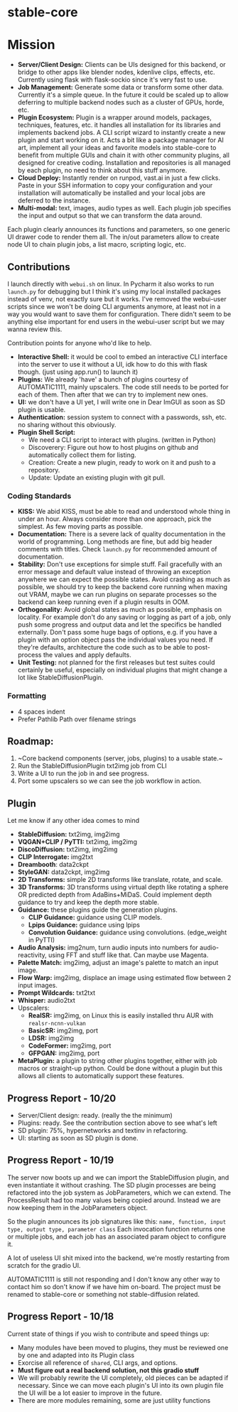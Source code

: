 # stable-core

# Mission

- **Server/Client Design:**  Clients can be UIs designed for this backend, or bridge to other apps like blender nodes, kdenlive clips, effects, etc. Currently using flask with flask-sockio since it's very fast to use.
- **Job Management:** Generate some data or transform some other data.  Currently it's a simple queue. In the future it could be scaled up to allow deferring to multiple backend nodes such as a cluster of GPUs, horde, etc.
- **Plugin Ecosystem:** Plugin is a wrapper around models, packages, techniques, features, etc. it handles all installation for its libraries and implements backend jobs. A CLI script wizard to instantly create a new plugin and start working on it. Acts a bit like a package manager for AI art, implement all your ideas and favorite models into stable-core to benefit from multiple GUIs and chain it with other community plugins, all designed for creative coding. Installation and repositories is all managed by each plugin, no need to think about this stuff anymore.
- **Cloud Deploy:** Instantly render on runpod, vast.ai in just a few clicks. Paste in your SSH information to copy your configuration and your installation will automatically be installed and your local jobs are deferred to the instance.
- **Multi-modal:** text, images, audio types as well. Each plugin job specifies the input and output so that we can transform the data around.

Each plugin clearly announces its functions and parameters, so one generic UI drawer code to render them all.
The in/out parameters allow to create node UI to chain plugin jobs, a list macro, scripting logic, etc.

## Contributions

I launch directly with `webui.sh` on linux. In Pycharm it also works to run `launch.py` for debugging but I think it's using my local installed packages instead of venv, not exactly sure but it works.
I've removed the webui-user scripts since we won't be doing CLI arguments anymore, at least not in a way you would want to save them for configuration. There didn't seem to be anything else important for end users in the webui-user script but we may wanna review this.

Contribution points for anyone who'd like to help.

- **Interactive Shell:** it would be cool to embed an interactive CLI interface into the server to use it without a UI, idk how to do this with flask though. (just using app.run() to launch it) 
- **Plugins:** We already 'have' a bunch of plugins courtesy of AUTOMATIC1111, mainly upscalers. The code still needs to be ported for each of them. Then after that we can try to implement new ones.
- **UI:** we don't have a UI yet, I will write one in Dear ImGUI as soon as SD plugin is usable.
- **Authentication:** session system to connect with a passwords, ssh, etc. no sharing without this obviously.
- **Plugin Shell Script:**
   - We need a CLI script to interact with plugins. (written in Python)
   - Discoverery: Figure out how to host plugins on github and automatically collect them for listing.
   - Creation: Create a new plugin, ready to work on it and push to a repository.
   - Update: Update an existing plugin with git pull.

### Coding Standards

- **KISS:** We abid KISS, must be able to read and understood whole thing in under an hour. Always consider more than one approach, pick the simplest. As few moving parts as possible.
- **Documentation:** There is a severe lack of quality documentation in the world of programming. Long methods are fine, but add big header comments with titles. Check `launch.py` for recommended amount of documentation.
- **Stability:** Don't use exceptions for simple stuff. Fail gracefully with an error message and default value instead of throwing an exception anywhere we can expect the possible states. Avoid crashing as much as possible, we should try to keep the backend core running when maxing out VRAM, maybe we can run plugins on separate processes so the backend can keep running even if a plugin results in OOM.  
- **Orthogonality:** Avoid global states as much as possible, emphasis on locality. For example don't do any saving or logging as part of a job, only push some progress and output data and let the specifics be handled externally. Don't pass some huge bags of options, e.g. if you have a plugin with an option object pass the individual values you need. If they're defaults, architecture the code such as to be able to post-process the values and apply defaults.
- **Unit Testing:** not planned for the first releases but test suites could certainly be useful, especially on individual plugins that might change a lot like StableDiffusionPlugin.

### Formatting
- 4 spaces indent
- Prefer Pathlib Path over filename strings


## Roadmap:
1. ~Core backend components (server, jobs, plugins) to a usable state.~
2. Run the StableDiffusionPlugin txt2img job from CLI
3. Write a UI to run the job in and see progress.
4. Port some upscalers so we can see the job workflow in action.

## Plugin

Let me know if any other idea comes to mind

* **StableDiffusion:** txt2img, img2img
* **VQGAN+CLIP / PyTTI:** txt2img, img2img
* **DiscoDiffusion:** txt2img, img2img
* **CLIP Interrogate:** img2txt
* **Dreambooth**: data2ckpt
* **StyleGAN:** data2ckpt, img2img
* **2D Transforms:** simple 2D transforms like translate, rotate, and scale.
* **3D Transforms:** 3D transforms using virtual depth like rotating a sphere OR predicted depth from AdaBins+MiDaS. Could implement depth guidance to try and keep the depth more stable.
* **Guidance:** these plugins guide the generation plugins.
   * **CLIP Guidance:** guidance using CLIP models.
   * **Lpips Guidance:** guidance using lpips
   * **Convolution Guidance:** guidance using convolutions. (edge_weight in PyTTI)
* **Audio Analysis:** img2num, turn audio inputs into numbers for audio-reactivity, using FFT and stuff like that. Can maybe use Magenta.
* **Palette Match:** img2img, adjust an image's palette to match an input image.
* **Flow Warp:** img2img, displace an image using estimated flow between 2 input images.
* **Prompt Wildcards:** txt2txt
* **Whisper:** audio2txt
* Upscalers:
  * **RealSR:** img2img, on Linux this is easily installed thru AUR with `realsr-ncnn-vulkan`
  * **BasicSR:** img2img, port
  * **LDSR:** img2img
  * **CodeFormer:** img2img, port
  * **GFPGAN:** img2img, port
* **MetaPlugin:** a plugin to string other plugins together, either with job macros or straight-up python. Could be done without a plugin but this allows all clients to automatically support these features.

## Progress Report - 10/20

- Server/Client design: ready. (really the the minimum)
- Plugins: ready. See the contribution section above to see what's left
- SD plugin: 75%, hypernetworks and textinv in refactoring.
- UI: starting as soon as SD plugin is done.

## Progress Report - 10/19

The server now boots up and we can import the StableDiffusion plugin, and even instantiate it without crashing.
The SD plugin processes are being refactored into the job system as JobParameters, which we can extend.
The ProcessResult had too many values being copied around. Instead we are now keeping them in the JobParameters object. 

So the plugin announces its job signatures like this: `name, function, input type, output type, parameter class`
Each invocation function returns one or multiple jobs, and each job has an associated param object to configure it.

A lot of useless UI shit mixed into the backend, we're mostly restarting from scratch for the gradio UI.

AUTOMATIC1111 is still not responding and I don't know any other way to contact him so don't know if we have him on-board. The project must be renamed to stable-core or something not stable-diffusion related.

## Progress Report - 10/18

Current state of things if you wish to contribute and speed things up:

- Many modules have been moved to plugins, they must be reviewed one by one and adapted into its Plugin class
- Exorcise all reference of `shared`, CLI args, and options.
- **Must figure out a real backend solution, not this gradio stuff**
- We will probably rewrite the UI completely, old pieces can be adapted if necessary. Since we can move each plugin's UI into its own plugin file the UI will be a lot easier to improve in the future.
- There are more modules remaining, some are just utility functions
